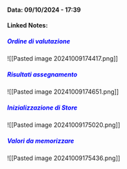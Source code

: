 #### Data: 09/10/2024 - 17:39
#### Linked Notes: 

##### <mark style="background: #FF000000; color:blue;">Ordine di valutazione</mark>
![[Pasted image 20241009174417.png]]
##### <mark style="background: #FF000000; color:blue;">Risultati assegnamento</mark>
![[Pasted image 20241009174651.png]]
##### <mark style="background: #FF000000; color:blue;">Inizializzazione di Store</mark>
![[Pasted image 20241009175020.png]]
##### <mark style="background: #FF000000; color:blue;">Valori da memorizzare</mark>
![[Pasted image 20241009175436.png]]